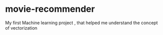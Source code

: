# movie-recommender
My first Machine learning project , that helped me understand the concept of vectorization
